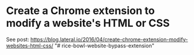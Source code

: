 # Create a Chrome extension to modify a website's HTML or CSS

See post: https://blog.lateral.io/2016/04/create-chrome-extension-modify-websites-html-css/
"# rice-bowl-website-bypass-extension" 
